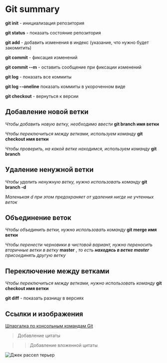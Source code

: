 # Git summary

**git init** - инициализация репозитория

**git status** - показать состояние репозитория

**git add** - добавить изменения в индекс (указание, что нужно будет закомитить)

**git commit** - фиксация изменений

**git commit --m** - оставить сообщение при фиксации изменений

**git log** - показать все коммиты

**git log --oneline** показать коммиты в укороченном виде

**git checkout** - вернуться к версии

## Добавление новой ветки

_Чтобы добавить новую ветку, необходимо ввести_ **git branch имя ветки**

_Чтобы переключиться между ветками, используем команду_ **git checkout имя ветки**

_Чтобы проверить, на какой ветке находимся, используем команду_ **git branch**

## Удаление ненужной ветки

_Чтобы удалить ненужную ветку, нужно использовать команду_ **git branch -d**

_Маленькая d при этом предохраняет от удаления нигде не учтенных веток_

## Объединение веток

_Чтобы объединить ветки, нужно использовать команду_ **git merge имя ветки**

_Чтобы перенести черновики в чистовой вариант, нужно переносить вторичные ветки в ветку_ **master** , _то есть  **находясь в ветке master** присоединять другую ветку_ 

## Переключение между ветками

_Чтобы переключиться между ветками, нужно использовать команду_ **git checkout имя ветки**

**git diff** - показать разницу в версиях

## Ссылки и изображения

[Шпаргалка по консольным командам Git](https://github.com/cyberspacedk/Git-commands)

> Добавление цитаты

>> Добавление вложенной цитаты

![Джек рассел терьер](https://vplate.ru/images/article/orig/2019/05/spisok-klichek-dlya-dzhek-rassel-terera-1.jpg)
